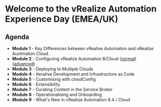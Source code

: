 # Welcome to the vRealize Automation Experience Day (EMEA/UK)

## Agenda

* **Module 1** - Key Differences between vRealixe Automation and vRealize Auotmation Cloud.
* **Module 2** - Configuring vRealize Automation 8/Cloud ([normal](/module-2/m2-full-lab-guide.md)) ([advanced](/module-2/m2-hard-lab-guide.md))
* **Module 3** - Deploying to Multiple Clouds
* **Module 4** - Iterative Development and Infrastructure as Code
* **Module 5** - Customising with cloudConfig
* **Module 6** - Extensibility
* **Module 7** - Curating Content in the Service Broker
* **Module 8** - Operationalising and Onboarding
* **Module 9** - What's New in vRealize Automation 8.4 / Cloud